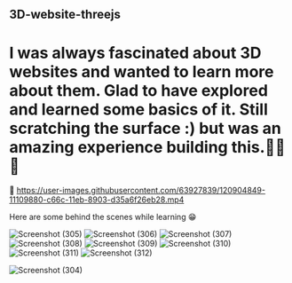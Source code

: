 ## 3D-website-threejs

# I was always fascinated about 3D websites and wanted to learn more about them. Glad to have explored and learned some basics of it. Still scratching the surface :) but was an amazing experience building this.:stars::stars::stars:





 :movie_camera:
https://user-images.githubusercontent.com/63927839/120904849-11109880-c66c-11eb-8903-d35a6f26eb28.mp4


Here are some behind the scenes while learning :grin:

![Screenshot (305)](https://user-images.githubusercontent.com/63927839/120904885-41583700-c66c-11eb-80e9-074d053b50bd.png)
![Screenshot (306)](https://user-images.githubusercontent.com/63927839/120904887-41f0cd80-c66c-11eb-82d5-ef29b07cbdc8.png)
![Screenshot (307)](https://user-images.githubusercontent.com/63927839/120904889-41f0cd80-c66c-11eb-815d-658fd225e7ae.png)
![Screenshot (308)](https://user-images.githubusercontent.com/63927839/120904890-42896400-c66c-11eb-8766-f69f6c928d1f.png)
![Screenshot (309)](https://user-images.githubusercontent.com/63927839/120904891-4321fa80-c66c-11eb-9f22-4a2efcb4d91e.png)
![Screenshot (310)](https://user-images.githubusercontent.com/63927839/120904892-4321fa80-c66c-11eb-87b1-b16ad174d7f8.png)
![Screenshot (311)](https://user-images.githubusercontent.com/63927839/120904893-43ba9100-c66c-11eb-8d01-33ea2a048105.png)
![Screenshot (312)](https://user-images.githubusercontent.com/63927839/120904895-44532780-c66c-11eb-97af-8aba536f9fbd.png)


![Screenshot (304)](https://user-images.githubusercontent.com/63927839/120904879-3bfaec80-c66c-11eb-90fa-b1fcc48da91b.png)


